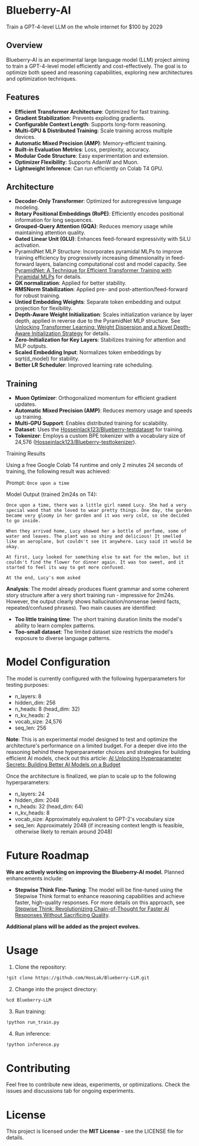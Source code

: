 # Blueberry-AI
Train a GPT-4-level LLM on the whole internet for $100 by 2029

## Overview
Blueberry-AI is an experimental large language model (LLM) project aiming to train a GPT-4-level model efficiently and cost-effectively. The goal is to optimize both speed and reasoning capabilities, exploring new architectures and optimization techniques.

## Features
- **Efficient Transformer Architecture**: Optimized for fast training.
- **Gradient Stabilization**: Prevents exploding gradients.
- **Configurable Context Length**: Supports long-form reasoning.
- **Multi-GPU & Distributed Training**: Scale training across multiple devices.
- **Automatic Mixed Precision (AMP)**: Memory-efficient training.
- **Built-in Evaluation Metrics**: Loss, perplexity, accuracy.
- **Modular Code Structure**: Easy experimentation and extension.
- **Optimizer Flexibility**: Supports AdamW and Muon.
- **Lightweight Inference**: Can run efficiently on Colab T4 GPU.

## Architecture
- **Decoder-Only Transformer**: Optimized for autoregressive language modeling.
- **Rotary Positional Embeddings (RoPE)**: Efficiently encodes positional information for long sequences.
- **Grouped-Query Attention (GQA)**: Reduces memory usage while maintaining attention quality.
- **Gated Linear Unit (GLU)**: Enhances feed-forward expressivity with SiLU activation.
- PyramidNet MLP Structure: Incorporates pyramidal MLPs to improve training efficiency by progressively increasing dimensionality in feed-forward layers, balancing computational cost and model capacity. See [PyramidNet: A Technique for Efficient Transformer Training with Pyramidal MLPs](https://medium.com/@hosseinlack123/pyramidnet-a-technique-for-efficient-transformer-training-with-pyramidal-mlps-a3caa85918ae) for details.
- **QK normalization**: Applied for better stability.
- **RMSNorm Stabilization**: Applied pre- and post-attention/feed-forward for robust training.
- **Untied Embedding Weights**: Separate token embedding and output projection for flexibility.
- **Depth-Aware Weight Initialization**: Scales initialization variance by layer depth, applied in reverse due to the PyramidNet MLP structure. See [Unlocking Transformer Learning: Weight Dispersion and a Novel Depth-Aware Initialization Strategy](https://medium.com/@hosseinlack123/unlocking-transformer-learning-weight-dispersion-and-a-novel-depth-aware-initialization-strategy-6e43dddb10a4) for details.
- **Zero-Initialization for Key Layers**: Stabilizes training for attention and MLP outputs.
- **Scaled Embedding Input**: Normalizes token embeddings by sqrt(d_model) for stability.
- **Better LR Scheduler**: Improved learning rate scheduling.

## Training
- **Muon Optimizer**: Orthogonalized momentum for efficient gradient updates.
- **Automatic Mixed Precision (AMP)**: Reduces memory usage and speeds up training.
- **Multi-GPU Support**: Enables distributed training for scalability.
- **Dataset**: Uses the [Hosseinlack123/Blueberry-testdataset](https://huggingface.co/datasets/Hosseinlack123/Blueberry-testdataset) for training.
- **Tokenizer**: Employs a custom BPE tokenizer with a vocabulary size of 24,576 ([Hosseinlack123/Blueberry-testtokenizer](https://huggingface.co/Hosseinlack123/Blueberry-testtokenizer)).

Training Results

Using a free Google Colab T4 runtime and only 2 minutes 24 seconds of training, the following result was achieved:

Prompt: ```Once upon a time```

Model Output (trained 2m24s on T4):
```
Once upon a time, there was a little girl named Lucy. She had a very special wand that she loved to wear pretty things. One day, the garden became very gloomy in her garden and it was very cold, so she decided to go inside.

When they arrived home, Lucy showed her a bottle of perfume, some of water and leaves. The plant was so shiny and delicious! It smelled like an aeroplane, but couldn't see it anywhere. Lucy said it would be okay.

At first, Lucy looked for something else to eat for the melon, but it couldn't find the flower for dinner again. It was too sweet, and it started to feel its way to get more confused.

At the end, Lucy's mom asked
```
**Analysis**: The model already produces fluent grammar and some coherent story structure after a very short training run - impressive for 2m24s. However, the output clearly shows hallucination/nonsense (weird facts, repeated/confused phrases). Two main causes are identified:

- **Too little training time**: The short training duration limits the model's ability to learn complex patterns.
- **Too-small dataset**: The limited dataset size restricts the model's exposure to diverse language patterns.

# Model Configuration

The model is currently configured with the following hyperparameters for testing purposes:

- n_layers: 8
- hidden_dim: 256
- n_heads: 8 (head_dim: 32)
- n_kv_heads: 2
- vocab_size: 24,576
- seq_len: 256

**Note**: This is an experimental model designed to test and optimize the architecture's performance on a limited budget. For a deeper dive into the reasoning behind these hyperparameter choices and strategies for building efficient AI models, check out this article: [AI Unlocking Hyperparameter Secrets: Building Better AI Models on a Budget](https://medium.com/@hosseinlack123/aiunlocking-hyperparameter-secrets-building-better-ai-models-on-a-budget-60e25562b5e9)

Once the architecture is finalized, we plan to scale up to the following hyperparameters:

- n_layers: 24
- hidden_dim: 2048
- n_heads: 32 (head_dim: 64)
- n_kv_heads: 8
- vocab_size: Approximately equivalent to GPT-2's vocabulary size
- seq_len: Approximately 2048 (if increasing context length is feasible, otherwise likely to remain around 2048)

# Future Roadmap

**We are actively working on improving the Blueberry-AI model.** Planned enhancements include:

- **Stepwise Think Fine-Tuning**: The model will be fine-tuned using the Stepwise Think format to enhance reasoning capabilities and achieve faster, high-quality responses. For more details on this approach, see [Stepwise Think: Revolutionizing Chain-of-Thought for Faster AI Responses Without Sacrificing Quality](https://medium.com/@hosseinlack123/stepwise-think-revolutionizing-chain-of-thought-for-faster-ai-responses-without-sacrificing-d81e140789b6).

**Additional plans will be added as the project evolves.**

# Usage

1. Clone the repository:
```bash
!git clone https://github.com/HosLak/Blueberry-LLM.git
```

2. Change into the project directory:
```bash
%cd Blueberry-LLM
```

3. Run training:
```bash
!python run_train.py
```

4. Run inference:
```bash
!python inference.py
```

# Contributing
Feel free to contribute new ideas, experiments, or optimizations. Check the issues and discussions tab for ongoing experiments.

# License
This project is licensed under the **MIT License** - see the LICENSE file for details.
